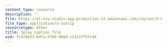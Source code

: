 ```yaml
---
content_type: resource
description: ''
file: https://ol-ocw-studio-app-production.s3.amazonaws.com/courses/5-60-thermodynamics-kinetics-spring-2008/7c474d33bdfa5f609b6dc23c2ff5fcd4_jsoD3oZAAXI.vtt
file_type: application/x-subrip
resourcetype: Other
title: 3play caption file
uid: 7c474d33-bdfa-5f60-9b6d-c23c2ff5fcd4
---
```

